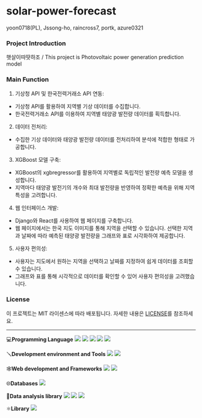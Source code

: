 # solar-power-forecast

yoon0718(PL), Jssong-ho, raincross7, portk, azure0321

### Project Introduction
햇살이따땃하조 / This project is Photovoltaic power generation prediction model

### Main Function
1. 기상청 API 및 한국전력거래소 API 연동:
- 기상청 API를 활용하여 지역별 기상 데이터를 수집합니다.
- 한국전력거래소 API를 이용하여 지역별 태양광 발전량 데이터를 획득합니다.
2. 데이터 전처리:
- 수집한 기상 데이터와 태양광 발전량 데이터를 전처리하여 분석에 적합한 형태로 가공합니다.
3. XGBoost 모델 구축:
- XGBoost의 xgbregressor를 활용하여 지역별로 독립적인 발전량 예측 모델을 생성합니다.
- 지역마다 태양광 발전기의 개수와 최대 발전량을 반영하여 정확한 예측을 위해 지역 특성을 고려합니다.
4. 웹 인터페이스 개발:
- Django와 React를 사용하여 웹 페이지를 구축합니다.
- 웹 페이지에서는 한국 지도 이미지를 통해 지역을 선택할 수 있습니다.
선택한 지역과 날짜에 따라 예측된 태양광 발전량을 그래프와 표로 시각화하여 제공합니다.
5. 사용자 편의성:
- 사용자는 지도에서 원하는 지역을 선택하고 날짜를 지정하여 쉽게 데이터를 조회할 수 있습니다.
- 그래프와 표를 통해 시각적으로 데이터를 확인할 수 있어 사용자 편의성을 고려했습니다.

### License
이 프로젝트는 MIT 라이센스에 따라 배포됩니다. 자세한 내용은 [LICENSE](LICENSE)를 참조하세요.

---

💻**Programming Language**
<img src="https://img.shields.io/badge/python-3776AB?style=for-the-badge&logo=python&logoColor=white">
<img src="https://img.shields.io/badge/java-007396?style=for-the-badge&logo=openjdk&logoColor=white">
<img src="https://img.shields.io/badge/html5-E34F26?style=for-the-badge&logo=html5&logoColor=white">
<img src="https://img.shields.io/badge/css3-1572B6?style=for-the-badge&logo=css3&logoColor=white">
<img src="https://img.shields.io/badge/javascript-F7DF1E?style=for-the-badge&logo=javascript&logoColor=white">

🪛**Development environment and Tools**
<img src="https://img.shields.io/badge/visualstudiocode-007ACC?style=for-the-badge&logo=visualstudiocode&logoColor=white">
<img src="https://img.shields.io/badge/anaconda-44A833?style=for-the-badge&logo=anaconda&logoColor=white">

🕸️**Web development and Frameworks**
<img src="https://img.shields.io/badge/springboot-6DB33F?style=for-the-badge&logo=springboot&logoColor=white">
<img src="https://img.shields.io/badge/react-61DAFB?style=for-the-badge&logo=react&logoColor=white">

🌐**Databases**
<img src="https://img.shields.io/badge/mariadb-003545?style=for-the-badge&logo=mariadb&logoColor=white">

🔢**Data analysis library**
<img src="https://img.shields.io/badge/scikitlearn-F7931E?style=for-the-badge&logo=scikitlearn&logoColor=white">
<img src="https://img.shields.io/badge/tensorflow-FF6F00?style=for-the-badge&logo=tensorflow&logoColor=white">
<img src="https://img.shields.io/badge/keras-D00000?style=for-the-badge&logo=keras&logoColor=white">

⚛️**Library**
<img src="https://img.shields.io/badge/chartdotjs-FF6384?style=for-the-badge&logo=chartdotjs&logoColor=white">
